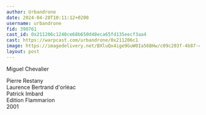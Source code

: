 ```yaml
---
author: Urbandrone 
date: 2024-04-28T10:11:12+0200
username: urbandrone
fid: 390761
cast_id: 0x211206c1240ce68b650d48eca65fd135eecf3aa4
cast: https://warpcast.com/urbandrone/0x211206c1
image: https://imagedelivery.net/BXluQx4ige9GuW0Ia56BHw/c09c203f-4b87-4661-ba26-24d640bcb300/original
layout: post
---
```

Miguel Chevalier   
  
Pierre Restany  
Laurence Bertrand d'orlėac  
Patrick Imbard  
Edition Flammarion  
2001  

<img src='https://imagedelivery.net/BXluQx4ige9GuW0Ia56BHw/c09c203f-4b87-4661-ba26-24d640bcb300/original' alt='' referrerpolicy='no-referrer'/>
<img src='https://imagedelivery.net/BXluQx4ige9GuW0Ia56BHw/a7231a77-d741-4133-a5dc-fd139be69d00/original' alt='' referrerpolicy='no-referrer'/>